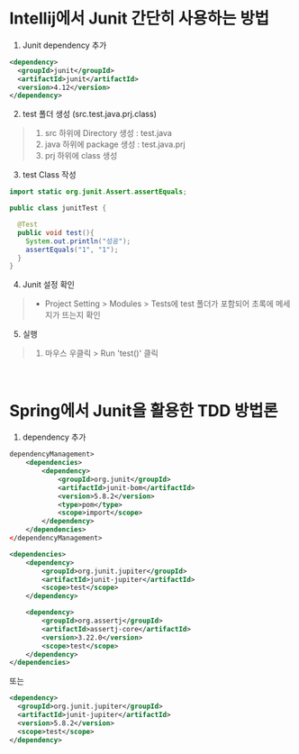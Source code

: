 
# Intellij에서 Junit 간단히 사용하는 방법

1. Junit dependency 추가
```xml
<dependency>
  <groupId>junit</groupId>
  <artifactId>junit</artifactId>
  <version>4.12</version>
</dependency>
```

2. test 폴더 생성 (src.test.java.prj.class)
> 1. src 하위에 Directory 생성 : test.java
> 2. java 하위에 package 생성 : test.java.prj 
> 3. prj 하위에 class 생성

3. test Class 작성
```java
import static org.junit.Assert.assertEquals;

public class junitTest {

  @Test
  public void test(){
    System.out.println("성공");
    assertEquals("1", "1");
  }
}
```

4. Junit 설정 확인
> - Project Setting > Modules > Tests에 test 폴더가 포함되어 초록에 메세지가 뜨는지 확인

5. 실행
> 1. 마우스 우클릭 > Run 'test()' 클릭 

<br>

# Spring에서 Junit을 활용한 TDD 방법론 
1. dependency 추가
```xml
dependencyManagement>
    <dependencies>
        <dependency>
            <groupId>org.junit</groupId>
            <artifactId>junit-bom</artifactId>
            <version>5.8.2</version>
            <type>pom</type>
            <scope>import</scope>
        </dependency>
    </dependencies>
</dependencyManagement>

<dependencies>
    <dependency>
        <groupId>org.junit.jupiter</groupId>
        <artifactId>junit-jupiter</artifactId>
        <scope>test</scope>
    </dependency>

    <dependency>
        <groupId>org.assertj</groupId>
        <artifactId>assertj-core</artifactId>
        <version>3.22.0</version>
        <scope>test</scope>
    </dependency>
</dependencies>
```

또는

```xml
<dependency>
  <groupId>org.junit.jupiter</groupId>
  <artifactId>junit-jupiter</artifactId>
  <version>5.8.2</version>
  <scope>test</scope>
</dependency>
```

